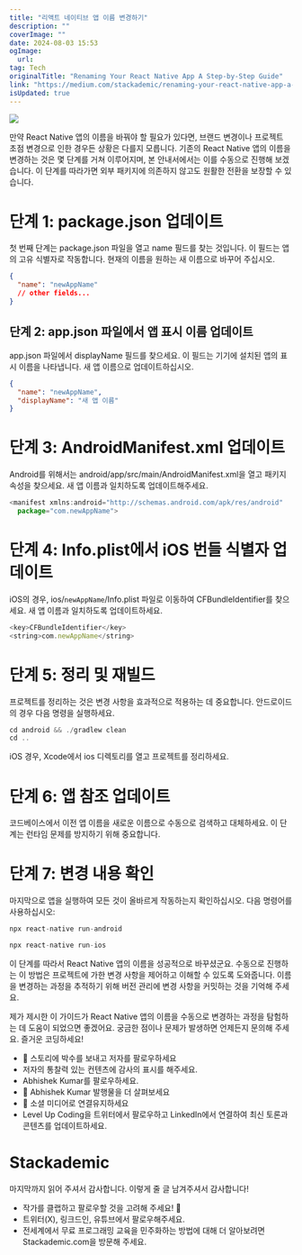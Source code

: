 ```yaml
---
title: "리액트 네이티브 앱 이름 변경하기"
description: ""
coverImage: ""
date: 2024-08-03 15:53
ogImage: 
  url: 
tag: Tech
originalTitle: "Renaming Your React Native App A Step-by-Step Guide"
link: "https://medium.com/stackademic/renaming-your-react-native-app-a-step-by-step-guide-3709a074aa39"
isUpdated: true
---
```






<img src="/assets/img/RenamingYourReactNativeAppAStep-by-StepGuide_0.png" />

만약 React Native 앱의 이름을 바꿔야 할 필요가 있다면, 브랜드 변경이나 프로젝트 초점 변경으로 인한 경우든 상황은 다를지 모릅니다. 기존의 React Native 앱의 이름을 변경하는 것은 몇 단계를 거쳐 이루어지며, 본 안내서에서는 이를 수동으로 진행해 보겠습니다. 이 단계를 따라가면 외부 패키지에 의존하지 않고도 원활한 전환을 보장할 수 있습니다.

# 단계 1: package.json 업데이트

첫 번째 단계는 package.json 파일을 열고 name 필드를 찾는 것입니다. 이 필드는 앱의 고유 식별자로 작동합니다. 현재의 이름을 원하는 새 이름으로 바꾸어 주십시오.

<div class="content-ad"></div>

```json
{
  "name": "newAppName"
  // other fields...
}
```

## 단계 2: app.json 파일에서 앱 표시 이름 업데이트

app.json 파일에서 displayName 필드를 찾으세요. 이 필드는 기기에 설치된 앱의 표시 이름을 나타냅니다. 새 앱 이름으로 업데이트하십시오.

```json
{
  "name": "newAppName",
  "displayName": "새 앱 이름"
}
```

<div class="content-ad"></div>

# 단계 3: AndroidManifest.xml 업데이트

Android를 위해서는 android/app/src/main/AndroidManifest.xml을 열고 패키지 속성을 찾으세요. 새 앱 이름과 일치하도록 업데이트해주세요.

```js
<manifest xmlns:android="http://schemas.android.com/apk/res/android"
  package="com.newAppName">
```

# 단계 4: Info.plist에서 iOS 번들 식별자 업데이트

<div class="content-ad"></div>

iOS의 경우, ios/`newAppName`/Info.plist 파일로 이동하여 CFBundleIdentifier를 찾으세요. 새 앱 이름과 일치하도록 업데이트하세요.

```js
<key>CFBundleIdentifier</key>
<string>com.newAppName</string>
```

# 단계 5: 정리 및 재빌드

프로젝트를 정리하는 것은 변경 사항을 효과적으로 적용하는 데 중요합니다. 안드로이드의 경우 다음 명령을 실행하세요.

<div class="content-ad"></div>

```js
cd android && ./gradlew clean
cd ..
```

iOS 경우, Xcode에서 ios 디렉토리를 열고 프로젝트를 정리하세요.

# 단계 6: 앱 참조 업데이트

코드베이스에서 이전 앱 이름을 새로운 이름으로 수동으로 검색하고 대체하세요. 이 단계는 런타임 문제를 방지하기 위해 중요합니다.

<div class="content-ad"></div>

# 단계 7: 변경 내용 확인

마지막으로 앱을 실행하여 모든 것이 올바르게 작동하는지 확인하십시오. 다음 명령어를 사용하십시오:

```js
npx react-native run-android
```

```js
npx react-native run-ios
```

<div class="content-ad"></div>

이 단계를 따라서 React Native 앱의 이름을 성공적으로 바꾸셨군요. 수동으로 진행하는 이 방법은 프로젝트에 가한 변경 사항을 제어하고 이해할 수 있도록 도와줍니다. 이름을 변경하는 과정을 추적하기 위해 버전 관리에 변경 사항을 커밋하는 것을 기억해 주세요.

제가 제시한 이 가이드가 React Native 앱의 이름을 수동으로 변경하는 과정을 탐험하는 데 도움이 되었으면 좋겠어요. 궁금한 점이나 문제가 발생하면 언제든지 문의해 주세요. 즐거운 코딩하세요!

- 👏 스토리에 박수를 보내고 저자를 팔로우하세요
- 저자의 통찰력 있는 컨텐츠에 감사의 표시를 해주세요.
- Abhishek Kumar를 팔로우하세요.
- 📰 Abhishek Kumar 발행물을 더 살펴보세요
- 🔔 소셜 미디어로 연결유지하세요
- Level Up Coding을 트위터에서 팔로우하고 LinkedIn에서 연결하여 최신 토론과 콘텐츠를 업데이트하세요.

# Stackademic

<div class="content-ad"></div>

마지막까지 읽어 주셔서 감사합니다. 이렇게 줄 글 남겨주셔서 감사합니다!

- 작가를 클랩하고 팔로우할 것을 고려해 주세요! 👏
- 트위터(X), 링크드인, 유튜브에서 팔로우해주세요.
- 전세계에서 무료 프로그래밍 교육을 민주화하는 방법에 대해 더 알아보려면 Stackademic.com을 방문해 주세요.
